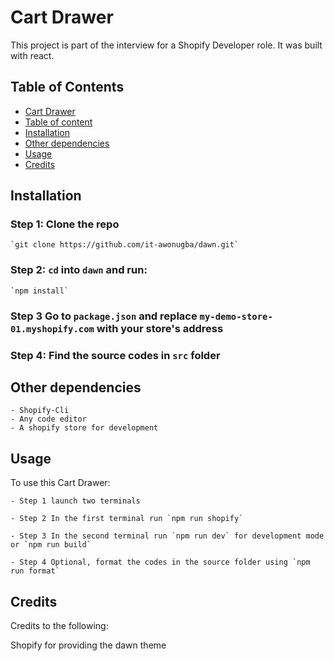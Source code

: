 # Cart Drawer

This project is part of the interview for a Shopify Developer role. It was built with react.

## Table of Contents

- [Cart Drawer](#cart-drawer)
- [Table of content](#table-of-contents)
- [Installation](#installation)
- [Other dependencies](#other-dependencies)
- [Usage](#usage)
- [Credits](#credits)

## Installation

### Step 1: Clone the repo

    `git clone https://github.com/it-awonugba/dawn.git`

### Step 2: `cd` into `dawn` and run:

    `npm install`

### Step 3 Go to `package.json` and replace `my-demo-store-01.myshopify.com` with your store's address

### Step 4: Find the source codes in `src` folder

## Other dependencies
    - Shopify-Cli
    - Any code editor
    - A shopify store for development

## Usage

To use this Cart Drawer:

    - Step 1 launch two terminals

    - Step 2 In the first terminal run `npm run shopify`

    - Step 3 In the second terminal run `npm run dev` for development mode or `npm run build`

    - Step 4 Optional, format the codes in the source folder using `npm run format`


## Credits

Credits to the following:

Shopify for providing the dawn theme

